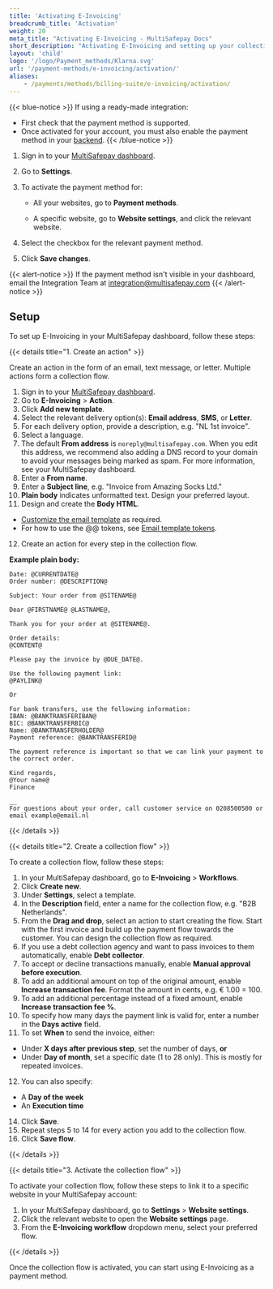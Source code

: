 ```yaml
---
title: 'Activating E-Invoicing'
breadcrumb_title: 'Activation'
weight: 20
meta_title: "Activating E-Invoicing - MultiSafepay Docs"
short_description: "Activating E-Invoicing and setting up your collection flow"
layout: 'child'
logo: '/logo/Payment_methods/Klarna.svg'
url: '/payment-methods/e-invoicing/activation/'
aliases:
    - /payments/methods/billing-suite/e-invoicing/activation/
---
```

{{< blue-notice >}} If using a ready-made integration: 

- First check that the payment method is supported. 
- Once activated for your account, you must also enable the payment method in your [backend](/glossaries/multisafepay-glossary/#backend).  {{< /blue-notice >}}


1. Sign in to your [MultiSafepay dashboard](https://merchant.multisafepay.com).
2. Go to **Settings**. 
3. To activate the payment method for:

    - All your websites, go to **Payment methods**.

    - A specific website, go to **Website settings**, and click the relevant website.

4. Select the checkbox for the relevant payment method.

5. Click **Save changes**.

{{< alert-notice >}} If the payment method isn't visible in your dashboard, email the Integration Team at <integration@multisafepay.com> {{< /alert-notice >}}

## Setup

To set up E-Invoicing in your MultiSafepay dashboard, follow these steps:

{{< details title="1. Create an action" >}}

Create an action in the form of an email, text message, or letter. Multiple actions form a collection flow. 

1. Sign in to your [MultiSafepay dashboard](https://merchant.multisafepay.com).
2. Go to **E-Invoicing** > **Action**.
3. Click **Add new template**.
4. Select the relevant delivery option(s): **Email address**, **SMS**, or **Letter**.
5. For each delivery option, provide a description, e.g. "NL 1st invoice".
6. Select a language.
7. The default **From address** is `noreply@multisafepay.com`. When you edit this address, we recommend also adding a DNS record to your domain to avoid your messages being marked as spam. For more information, see your MultiSafepay dashboard.
8. Enter a **From name**.
9. Enter a **Subject line**, e.g. "Invoice from Amazing Socks Ltd."
10. **Plain body** indicates unformatted text. Design your preferred layout.
11. Design and create the **Body HTML**.  
 - [Customize the email template](/payments/methods/billing-suite/e-invoicing/user-guide/customizing-e-invoices/) as required.  
 - For how to use the @@ tokens, see [Email template tokens](/tools/multisafepay-control/email-template-token).
12. Create an action for every step in the collection flow. 

**Example plain body:**

``` shell
Date: @CURRENTDATE@ 
Order number: @DESCRIPTION@

Subject: Your order from @SITENAME@

Dear @FIRSTNAME@ @LASTNAME@,

Thank you for your order at @SITENAME@.

Order details:
@CONTENT@

Please pay the invoice by @DUE_DATE@.

Use the following payment link:
@PAYLINK@ 

Or

For bank transfers, use the following information:
IBAN: @BANKTRANSFERIBAN@
BIC: ​@BANKTRANSFERBIC@
Name: @BANKTRANSFERHOLDER@
Payment reference:​ @BANKTRANSFERID@

The payment reference is important so that we can link your payment to the correct order. 

Kind regards, 
@Your name@ 
Finance

__
For questions about your order, call customer service on 0208500500 or email example@email.nl
```

{{< /details >}}

{{< details title="2. Create a collection flow" >}}

To create a collection flow, follow these steps:

1. In your MultiSafepay dashboard, go to **E-Invoicing** > **Workflows**.
2. Click **Create new**.
3. Under **Settings**, select a template. 
4. In the **Description** field, enter a name for the collection flow, e.g. "B2B Netherlands".
5. From the **Drag and drop**, select an action to start creating the flow. Start with the first invoice and build up the payment flow towards the customer. You can design the collection flow as required.
6. If you use a debt collection agency and want to pass invoices to them automatically, enable **Debt collector**.
7. To accept or decline transactions manually, enable **Manual approval before execution**.
8. To add an additional amount on top of the original amount, enable **Increase transaction fee**. Format the amount in cents, e.g. &euro; 1.00 = 100.
9. To add an additional percentage instead of a fixed amount, enable **Increase transaction fee %**.
10. To specify how many days the payment link is valid for, enter a number in the **Days active** field.
11. To set **When** to send the invoice, either:
 - Under **X days after previous step**, set the number of days, **or** 
 - Under **Day of month**, set a specific date (1 to 28 only). This is mostly for repeated invoices.
12. You can also specify:
 - A **Day of the week**
 - An **Execution time** 
14. Click **Save**. 
15. Repeat steps 5 to 14 for every action you add to the collection flow.
16. Click **Save flow**.

{{< /details >}}

{{< details title="3. Activate the collection flow" >}}

To activate your collection flow, follow these steps to link it to a specific website in your MultiSafepay account:

1. In your MultiSafepay dashboard, go to **Settings** > **Website settings**.
2. Click the relevant website to open the **Website settings** page.
3. From the **E-Invoicing workflow** dropdown menu, select your preferred flow.

{{< /details >}}

Once the collection flow is activated, you can start using E-Invoicing as a payment method.
